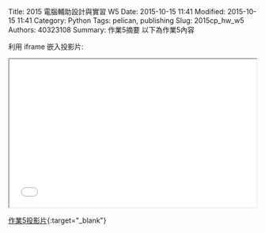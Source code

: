 Title: 2015 電腦輔助設計與實習 W5
Date: 2015-10-15 11:41
Modified: 2015-10-15 11:41
Category: Python
Tags: pelican, publishing
Slug: 2015cp_hw_w5
Authors: 40323108
Summary: 作業5摘要
以下為作業5內容

利用 iframe 嵌入投影片:

<iframe src="simplest5.html" width="500" height="300"></iframe>

[作業5投影片](simplest5.html){:target="_blank"}

